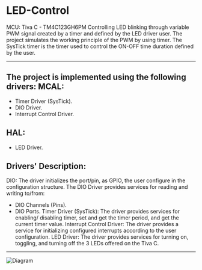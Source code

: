 # LED-Control
MCU: Tiva C - TM4C123GH6PM
Controlling LED blinking through variable PWM signal created by a timer and defined by the LED driver user. 
The project simulates the working principle of the PWM by using timer. The SysTick timer is the timer used to control the ON-OFF time duration defined by the user.
************************************************************************************************************************************************************************
The project is implemented using the following drivers:
MCAL:
-------
- Timer Driver (SysTick).
- DIO Driver. 
- Interrupt Control Driver.

HAL:
-------
- LED Driver. 


Drivers' Description:
------
DIO: The driver initializes the port/pin, as GPIO, the user configure in the configuration structure.
The DIO Driver provides services for reading and writing to/from:
- DIO Channels (Pins).
- DIO Ports.
Timer Driver (SysTick): The driver provides services for enabling/ disabling timer, set and get the timer period, and get the current timer value.
Interrupt Control Driver: The driver provides a service for initializing configured interrupts according to the user configuration.
LED Driver: The driver provides services for turning on, toggling, and turning off the 3 LEDs offered on the Tiva C.
********************************************************************************************************************************************************

![Diagram](https://user-images.githubusercontent.com/89541126/197794988-84156180-b19d-4d7c-a6bc-cb9588392890.jpg)
